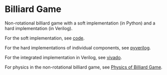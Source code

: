 # Billiard Game

Non-rotational billiard game with a soft implementation (in Python) and a hard implementation (in Verilog).

For the soft implementation, see [code](code). 

For the hard implementations of individual components, see [pyverilog](pyverilog).

For the integrated implementation in Verilog, see [vivado](vivado).

For physics in the non-rotational billiard game, see [Physics of Billiard Game](Physics%20of%20Billiard%20Game.md).
